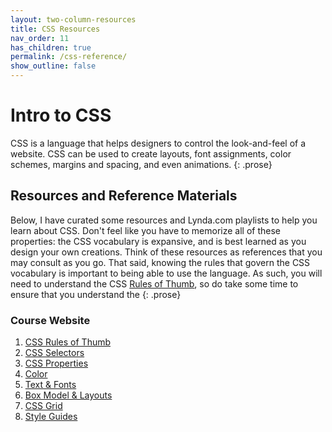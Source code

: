 ```yaml
---
layout: two-column-resources
title: CSS Resources
nav_order: 11
has_children: true
permalink: /css-reference/
show_outline: false
---
```


# Intro to CSS
CSS is a language that helps designers to control the look-and-feel of a website. CSS can be used to create layouts, font assignments, color schemes, margins and spacing, and even animations.
{: .prose}

## Resources and Reference Materials
Below, I have curated some resources and Lynda.com playlists to help you learn about CSS. Don't feel like you have to memorize all of these properties: the CSS vocabulary is expansive, and is best learned as you design your own creations. Think of these resources as references that you may consult as you go. That said, knowing the rules that govern the CSS vocabulary is important to being able to use the language. As such, you will need to understand the CSS [Rules of Thumb](rules_of_thumb.html), so do take some time to ensure that you understand the
{: .prose}

### Course Website
1. [CSS Rules of Thumb]({{site.baseurl}}/css-reference/rules-of-thumb/)
2. [CSS Selectors]({{site.baseurl}}/css-reference/selectors/)
3. [CSS Properties]({{site.baseurl}}/css-reference/properties/)
4. [Color]({{site.baseurl}}/css-reference/color/)
5. [Text & Fonts]({{site.baseurl}}/css-reference/fonts/)
6. [Box Model & Layouts]({{site.baseurl}}/css-reference/box-model/)
7. [CSS Grid]({{site.baseurl}}/css-reference/css-grid/)
8. [Style Guides]({{site.baseurl}}/css-reference/style-guides/)

